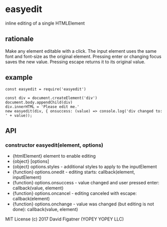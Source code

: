 # easyedit
inline editing of a single HTMLElement

## rationale

Make any element editable with a click. The input element uses the same font and font-size as the original element. Pressing enter or changing focus saves the new value. Pressing escape returns it to its original value.

## example

    const easyedit = require('easyedit')

    const div = document.createElement('div')
    document.body.appendChild(div)
    div.innerHTML = 'Please edit me.'
    new easyedit(div, { onsuccess: (value) => console.log('div changed to: ' + value));

## API

### constructor easyedit(element, options)

- {htmlElement} element to enable editing
- {object} [options]
- {object} options.styles - additional styles to apply to the inputElement
- {function} options.onedit - editing starts: callback(element, inputElement)
- {function} options.onsuccess - value changed and user pressed enter: callback(value, element)
- {function} options.oncancel - editing canceled with escape: callback(element)
- {function} options.onchange - value was changed (but editing is not done): callback(value, element)

MIT License
(c) 2017 David Figatner (YOPEY YOPEY LLC)